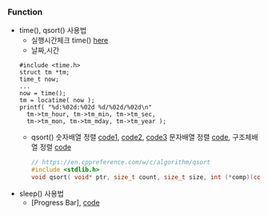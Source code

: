### Function
* time(), qsort() 사용법
  * 실행시간체크 time() [here](https://github.com/csbyun-data/C-Pro/blob/main/chap01/Running_time.c)
  * 날짜,시간
  ```
  #include <time.h>
  struct tm *tm;
  time_t now;
  ...
  now = time();
  tm = locatime( now );
  printf( "%d:%02d:%02d %d/%02d/%02d\n"
    tm->tm_hour, tm->tm_min, tm->tm_sec,
    tm->tm_mon, tm->tm_mday, tm->tm_year );
  ```
  * qsort() 숫자배열 정렬 [code1](https://github.com/csbyun-data/C-Pro/blob/main/chap01/QSort/qsort_num1.c), [code2](https://github.com/csbyun-data/C-Pro/blob/main/chap01/QSort/qsort_num2.c), [code3](https://github.com/csbyun-data/C-Pro/blob/main/chap01/QSort/qsort_num3.c) 문자배열 정렬 [code](https://github.com/csbyun-data/C-Pro/blob/main/chap01/QSort/qsort_word1.c), 구조체배열 정렬 [code](https://github.com/csbyun-data/C-Pro/blob/main/chap01/QSort/qsort_struct1.c)
    ```c
    // https://en.cppreference.com/w/c/algorithm/qsort
    #include <stdlib.h>
    void qsort( void* ptr, size_t count, size_t size, int (*comp)(const void*, const void*) );
    ```
* sleep() 사용법
   * [Progress Bar], [code](https://github.com/csbyun-data/C-Pro/blob/main/chap01/Time/progress_bar.c)
